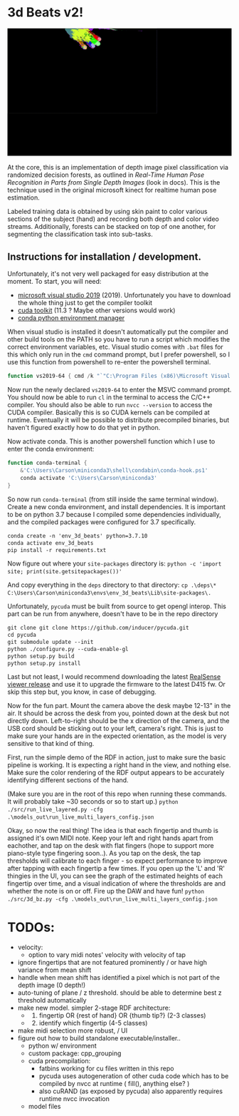 # 3d Beats v2!

![Hand Classifier](rdf.gif)

At the core, this is an implementation of depth image pixel classification via randomized decision forests, as outlined in *Real-Time Human Pose Recognition in Parts from Single Depth Images* (look in docs). This is the technique used in the original microsoft kinect for realtime human pose estimation.

Labeled training data is obtained by using skin paint to color various sections of the subject (hand) and recording both depth and color video streams. Additionally, forests can be stacked on top of one another, for segmenting the classification task into sub-tasks.

## Instructions for installation / development.

Unfortunately, it's not very well packaged for easy distribution at the moment. To start, you will need:

- [microsoft visual studio 2019](https://visualstudio.microsoft.com/downloads/) (2019). Unfortunately you have to download the whole thing just to get the compiler toolkit
- [cuda toolkit](https://developer.nvidia.com/cuda-11.3.0-download-archive?target_os=Windows&target_arch=x86_64) (11.3 ? Maybe other versions would work)
- [conda python environment manager](https://docs.conda.io/en/latest/miniconda.html)

When visual studio is installed it doesn't automatically put the compiler and other build tools on the PATH so you have to run a script which modifies the correct environment variables, etc. Visual studio comes with `.bat` files for this which only run in the `cmd` command prompt, but I prefer powershell, so I use this function from powershell to re-enter the powershell terminal.

```ps1
function vs2019-64 { cmd /k "`"C:\Program Files (x86)\Microsoft Visual Studio\2019\Community\VC\Auxiliary\Build\vcvars64.bat`" & pwsh" }
```

Now run the newly declared `vs2019-64` to enter the MSVC command prompt. You should now be able to run `cl` in the terminal to access the C/C++ compiler. You should also be able to run `nvcc --version` to access 
the CUDA compiler. Basically this is so CUDA kernels can be compiled at runtime. Eventually it will be possible to distribute precompiled binaries, but haven't figured exactly how to do that yet in python.

Now activate conda. This is another powershell function which I use to enter the conda environment:

```ps1
function conda-terminal {
	&'C:\Users\Carson\miniconda3\shell\condabin\conda-hook.ps1'
	conda activate 'C:\Users\Carson\miniconda3'
}
```

So now run `conda-terminal` (from still inside the same terminal window). Create a new conda environment, and install dependencies. It is important to be on python 3.7 because I compiled some dependencies individually, and the compiled packages were configured for 3.7 specifically.

```
conda create -n 'env_3d_beats' python=3.7.10
conda activate env_3d_beats
pip install -r requirements.txt
```

Now figure out where your `site-packages` directory is:
`python -c 'import site; print(site.getsitepackages())'`

And copy everything in the `deps` directory to that directory:
`cp .\deps\* C:\Users\Carson\miniconda3\envs\env_3d_beats\Lib\site-packages\.`

Unfortunately, `pycuda` must be built from source to get opengl interop. This part can be run from anywhere, doesn't have to be in the repo directory

```
git clone git clone https://github.com/inducer/pycuda.git
cd pycuda
git submodule update --init
python ./configure.py --cuda-enable-gl
python setup.py build
python setup.py install
```

Last but not least, I would recommend downloading the latest [RealSense viewer release](https://github.com/IntelRealSense/librealsense/releases) and use it to upgrade the firmware to the latest D415 fw. Or skip this step but, you know, in case of debugging.

Now for the fun part. Mount the camera above the desk maybe 12-13" in the air. It should be across the desk from you, pointed down at the desk but not directly down. Left-to-right should be the x direction of the camera, and the USB cord should be sticking out to your left, camera's right. This is just to make sure your hands are in the expected orientation, as the model is very sensitive to that kind of thing.

First, run the simple demo of the RDF in action, just to make sure the basic pipeline is working. It is expecting a right hand in the view, and nothing else. Make sure the color rendering of the RDF output appears to be accurately identifying different sections of the hand.

(Make sure you are in the root of this repo when running these commands. It will probably take ~30 seconds or so to start up.)
`python ./src/run_live_layered.py -cfg .\models_out\run_live_multi_layers_config.json`

Okay, so now the real thing! The idea is that each fingertip and thumb is assigned it's own MIDI note. Keep your left and right hands apart from eachother, and tap on the desk with flat fingers (hope to support more piano-style type fingering soon..). As you tap on the desk, the tap thresholds will calibrate to each finger - so expect performance to improve after tapping with each fingertip a few times. If you open up the 'L' and 'R' thingies in the UI, you can see the graph of the estimated heights of each fingertip over time, and a visual indication of where the thresholds are and whether the note is on or off. Fire up the DAW and have fun!
`python ./src/3d_bz.py -cfg .\models_out\run_live_multi_layers_config.json`

# TODOs:

- velocity:
  - option to vary midi notes' velocity with velocity of tap
- ignore fingertips that are not featured prominently / or have high variance from mean shift
- handle when mean shift has identified a pixel which is not part of the depth image (0 depth!)
- auto-tuning of plane / z threshold. should be able to determine best z threshold automatically
- make new model. simpler 2-stage RDF architecture:
  - 1. fingertip OR {rest of hand} OR {thumb tip?} (2-3 classes)
  - 2. identify which fingertip (4-5 classes)
- make midi selection more robust, / UI
- figure out how to build standalone executable/installer..
  - python w/ environment
  - custom package: cpp_grouping
  - cuda precompilation:
    - fatbins working for cu files written in this repo
    - pycuda uses autogeneration of other cuda code which has to be compiled by nvcc at runtime ( fill(), anything else? )
    - also cuRAND (as exposed by pycuda) also apparently requires runtime nvcc invocation
  - model files
 